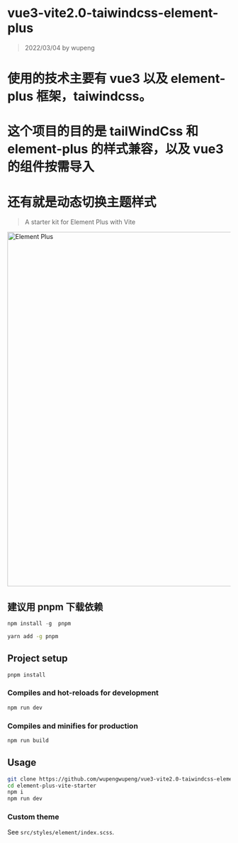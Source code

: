 # vue3-vite2.0-taiwindcss-element-plus

> 2022/03/04 by wupeng

# 使用的技术主要有 vue3 以及 element-plus 框架，taiwindcss。

# 这个项目的目的是 tailWindCss 和 element-plus 的样式兼容，以及 vue3 的组件按需导入

# 还有就是动态切换主题样式

> A starter kit for Element Plus with Vite

<img width="800" alt="Element Plus" src="https://user-images.githubusercontent.com/10731096/97282764-0726eb80-187a-11eb-9658-6dc98ccb8f8d.png">

## 建议用 pnpm 下载依赖

```javascript
npm install -g  pnpm
```

```bash
yarn add -g pnpm
```

## Project setup

```bash
pnpm install
```

### Compiles and hot-reloads for development

```bash
npm run dev
```

### Compiles and minifies for production

```bash
npm run build
```

## Usage

```bash
git clone https://github.com/wupengwupeng/vue3-vite2.0-taiwindcss-element-plus.git
cd element-plus-vite-starter
npm i
npm run dev
```

### Custom theme

See `src/styles/element/index.scss`.
